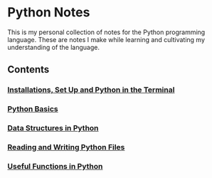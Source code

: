 # Python Notes

This is my personal collection of notes for the Python programming language. These are notes I make while learning and cultivating my understanding of the language.

## Contents

### [Installations, Set Up and Python in the Terminal](Python_setup.md)

### [Python Basics](Python_basics.md)

### [Data Structures in Python](Data_structures.md)

### [Reading and Writing Python Files](Python_file_IO.md)

### [Useful Functions in Python](Useful_python_functions.md)
